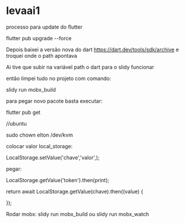 # levaai1

processo para update do flutter

flutter pub upgrade --force

Depois baixei a versão nova do dart https://dart.dev/tools/sdk/archive  e troquei onde o path apontava

Ai tive que subir na variável path o dart para o slidy funcionar

então limpei tudo no projeto com comando:

slidy run mobx_build

para pegar novo pacote basta executar:

flutter pub get


//ubuntu

sudo chown elton /dev/kvm


colocar valor local_storage:

LocalStorage.setValue<String>('chave','valor',);

pegar:

LocalStorage.getValue<String>('token').then(print);

return await LocalStorage.getValue<String>(chave).then((value) {
      
});

Rodar mobx:
slidy run mobx_build ou slidy run mobx_watch 